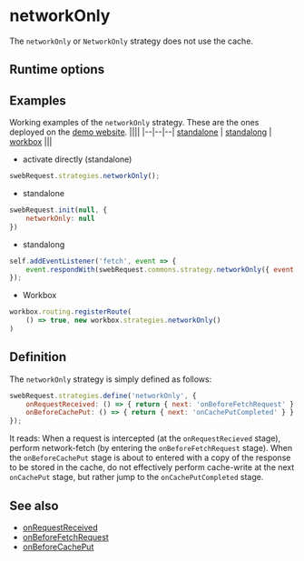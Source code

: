 # networkOnly
The `networkOnly` or `NetworkOnly` strategy does not use the cache.

## Runtime options


## Examples
Working examples of the `networkOnly` strategy. These are the ones deployed on the [demo website](https://swebrequest.doitsec.net/sqwrstrategies.htm). 
||||
|--|--|--|
[standalone](../examples/networkOnly.js) | [standalong](../examples/unetworkOnly.js) | [workbox](../examples/wnetworkOnly.js)
|||

- activate directly (standalone)
```javascript
swebRequest.strategies.networkOnly();
```
- standalone
```javascript
swebRequest.init(null, {
    networkOnly: null
})
```
- standalong
```javascript
self.addEventListener('fetch', event => {
    event.respondWith(swebRequest.commons.strategy.networkOnly({ event: event }))
});
```
- Workbox
```javascript
workbox.routing.registerRoute(
    () => true, new workbox.strategies.networkOnly()
)
```


## Definition
The `networkOnly` strategy is simply defined as follows:
```javascript
swebRequest.strategies.define('networkOnly', {
    onRequestReceived: () => { return { next: 'onBeforeFetchRequest' } },
    onBeforeCachePut: () => { return { next: 'onCachePutCompleted' } }
});
```
It reads: When a request is intercepted (at the `onRequestRecieved` stage), perform  network-fetch  (by entering the `onBeforeFetchRequest` stage). When the `onBeforeCachePut` stage is about to entered with a copy of the response to be stored in the cache, do not effectively perform cache-write at the next `onCachePut` stage, but rather jump to the `onCachePutCompleted` stage. 



## See also 
- [onRequestReceived](../stages/onRequestReceived.md)
- [onBeforeFetchRequest](../stages/onBeforeFetchRequest.md)
- [onBeforeCachePut](../stages/onBeforeCachePut.md)


